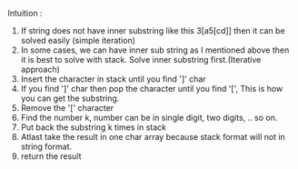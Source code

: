 Intuition :
1) If string does not have inner substring like this 3[a5[cd]] then it can be solved easily (simple iteration)
2) In some cases, we can have inner sub string as I mentioned above then it is best to solve with stack. Solve inner substring first.(Iterative approach)
3) Insert the character in stack until you find ']' char
4) If you find ']' char then pop the character until you find '[', This is how you can get the substring.
5) Remove the '[' character
6) Find the number k, number can be in single digit, two digits, .. so on.
7) Put back the substring k times in stack
8) Atlast take the result in one char array because stack format will not in string format.
9) return the result
​